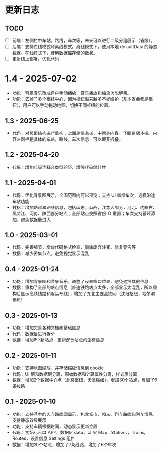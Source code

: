# 更新日志

## TODO

- [ ] 前端：左侧栏中车站，路线，车次等，未来可以进行二级分组展示（省级）。
- [ ] 后端：支持在线模式和离线模式。离线模式下，使用本地 defaultData 的静态数据。在线模式下，使用数据库存储的数据。
- [ ] 更新线上部署，优化代码

# 1.4 - 2025-07-02
- 功能：背景音乐改成用户手动播放，音乐播放和缩放功能解耦。
- 功能：去掉了多个枢纽中心，因为枢纽越来越多不好维护（基本省会都是枢纽），用户可以手动拖动地图，切换不同枢纽的位置。

## 1.3 - 2025-06-25
- 代码：对页面结构进行重构：上面是信息栏，中间是内容，下面是版本栏。内容左侧栏是具体的车站，路线，车次信息，可以展开折叠。

## 1.2 - 2025-04-20
- 代码：增加代码注释和类型验证，增强代码健壮性

## 1.1 - 2025-04-01
- 代码：优化背景图展示，全国范围内可以预览；支持 UI 新增车次，选择沿途车站功能
- 数据：增加站点和路线信息，包括山东，山西，江苏大部分，河北、内蒙古、黑龙江、河南、陕西部分站点；全部站点按照省份 ID 重置；车次支持循环添加，避免数据量过大

## 1.0 - 2025-03-01
- 代码：完善细节，增加代码格式检查，删除废弃注释，修复警告等
- 数据：减少密集节点，避免视觉显示混乱

## 0.4 - 2025-01-24
- 功能：增加背景图和背景音乐，调整了设置窗口位置，避免遮挡其他信息
- 数据：重构了全部的站点信息（普速铁路站点太多，全部显示太混乱，所以重构后显示高铁线路和客运专线），增加了东北主要高铁网（沈阳枢纽，哈尔滨枢纽）

## 0.3 - 2025-01-13
- 功能：增加完善各种文档和基础信息
- 代码：数据层进行拆分
- 数据：增加5个新站点，更新部分站点的坐标信息

## 0.2 - 2025-01-11
- 功能：支持地图缩放，并存储缩放信息到 cookie
- 代码：UI 层和数据层分离，原始数据和计算属性分离，样式表分离
- 数据：增加2个数据中心点（北京枢纽，天津枢纽），增加30个站点，增加了6条线路

## 0.1 - 2025-01-10
- 功能：支持基本的火车路线图显示，包含城市、站点、列车路线和列车信息，支持静态效果展示
- 功能：支持车辆根据时间，动态显示更新位置
- 代码：初始化入口 APP，数据层 data，UI 层 Map，Stations，Trains, Routes，设置信息 Settings 组件
- 数据：增加20个站点，增加了7条线路，增加了6个车次
